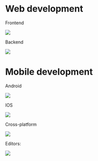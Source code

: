 <h1>Web development</h1>
Frontend
<p>
  <a href="https://skillicons.dev">
    <img src="https://skillicons.dev/icons?i=astro,react,nextjs" />
  </a>
</p>
Backend
<p>
  <a href="https://skillicons.dev">
    <img src="https://skillicons.dev/icons?i=nodejs,bun,typescript,mongodb,redis" />
  </a>
</p>

<h1>Mobile development</h1>
Android
<p>
  <a href="https://skillicons.dev">
    <img src="https://skillicons.dev/icons?i=kotlin,java" />
  </a>
</p>
IOS
<p>
  <a href="https://skillicons.dev">
    <img src="https://skillicons.dev/icons?i=swift" />
  </a>
</p>
Cross-platform
<p>
  <a href="https://skillicons.dev">
    <img src="https://skillicons.dev/icons?i=flutter" />
  </a>
</p>
Editors:
<p>
  <a href="https://skillicons.dev">
    <img src="https://skillicons.dev/icons?i=vscode,android" />
  </a>
</p>
